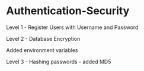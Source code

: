 # Authentication-Security

 Level 1 - Register Users with Username and Password
 
 Level 2 - Database Encryption
 
 Added environment variables
 
 Level 3 - Hashing passwords - added MD5
